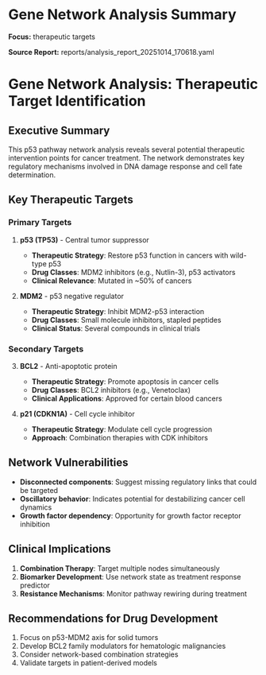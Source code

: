 # Gene Network Analysis Summary

**Focus:** therapeutic targets

**Source Report:** reports/analysis_report_20251014_170618.yaml


# Gene Network Analysis: Therapeutic Target Identification

## Executive Summary
This p53 pathway network analysis reveals several potential therapeutic intervention points for cancer treatment. The network demonstrates key regulatory mechanisms involved in DNA damage response and cell fate determination.

## Key Therapeutic Targets

### Primary Targets
1. **p53 (TP53)** - Central tumor suppressor
   - **Therapeutic Strategy**: Restore p53 function in cancers with wild-type p53
   - **Drug Classes**: MDM2 inhibitors (e.g., Nutlin-3), p53 activators
   - **Clinical Relevance**: Mutated in ~50% of cancers

2. **MDM2** - p53 negative regulator
   - **Therapeutic Strategy**: Inhibit MDM2-p53 interaction
   - **Drug Classes**: Small molecule inhibitors, stapled peptides
   - **Clinical Status**: Several compounds in clinical trials

### Secondary Targets
3. **BCL2** - Anti-apoptotic protein
   - **Therapeutic Strategy**: Promote apoptosis in cancer cells
   - **Drug Classes**: BCL2 inhibitors (e.g., Venetoclax)
   - **Clinical Applications**: Approved for certain blood cancers

4. **p21 (CDKN1A)** - Cell cycle inhibitor
   - **Therapeutic Strategy**: Modulate cell cycle progression
   - **Approach**: Combination therapies with CDK inhibitors

## Network Vulnerabilities
- **Disconnected components**: Suggest missing regulatory links that could be targeted
- **Oscillatory behavior**: Indicates potential for destabilizing cancer cell dynamics
- **Growth factor dependency**: Opportunity for growth factor receptor inhibition

## Clinical Implications
1. **Combination Therapy**: Target multiple nodes simultaneously
2. **Biomarker Development**: Use network state as treatment response predictor
3. **Resistance Mechanisms**: Monitor pathway rewiring during treatment

## Recommendations for Drug Development
1. Focus on p53-MDM2 axis for solid tumors
2. Develop BCL2 family modulators for hematologic malignancies
3. Consider network-based combination strategies
4. Validate targets in patient-derived models
